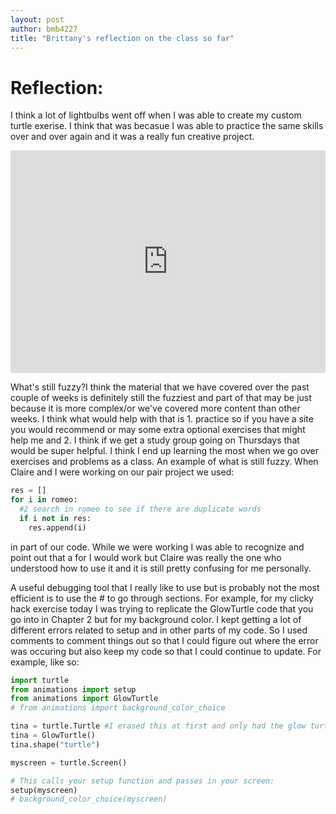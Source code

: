 ```yaml
---
layout: post
author: bmb4227
title: "Brittany's reflection on the class so far"
---
```

# Reflection:
I think a lot of lightbulbs went off when I was able to create my custom turtle exerise. I think that was becasue I was able to practice the same skills over and over again and it was a really fun creative project. 
<iframe src="https://trinket.io/embed/python/234ba0a62b" width="100%" height="356" frameborder="0" marginwidth="0" marginheight="0" allowfullscreen></iframe> 

What's still fuzzy?I think the material that we have covered over the past couple of weeks is definitely still the fuzziest and part of that may be just because it is more complex/or we've covered more content than other weeks. I think what would help with that is 1. practice so if you have a site you would recommend or may some extra optional exercises that might help me and 2. I think if we get a study group going on Thursdays that would be super helpful. I think I end up learning the most when we go over exercises and problems as a class.
An example of what is still fuzzy. When Claire and I were working on our pair project we used:
```python
res = []
for i in romeo:
  #2 search in romeo to see if there are duplicate words
  if i not in res:
    res.append(i)
```
in part of our code. While we were working I was able to recognize and point out that a for I would work but Claire was really the one who understood how to use it and it is still pretty confusing for me personally. 

A useful debugging tool that I really like to use but is probably not the most efficient is to use the # to go through sections. For example, for my clicky hack exercise today I was trying to replicate the GlowTurtle code that you go into in Chapter 2 but for my background color. I kept getting a lot of different errors related to setup and in other parts of my code. So I used comments to comment things out so that I could figure out where the error was occuring but also keep my code so that I could continue to update. For example, like so:
```python
import turtle
from animations import setup
from animations import GlowTurtle
# from animations import background_color_choice 

tina = turtle.Turtle #I erased this at first and only had the glow turtle but it messed things up because new definitions weren't in GlowTurtle
tina = GlowTurtle()
tina.shape("turtle")

myscreen = turtle.Screen()

# This calls your setup function and passes in your screen:
setup(myscreen)
# background_color_choice(myscreen)
```
